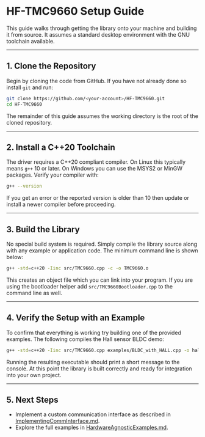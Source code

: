 # HF-TMC9660 Setup Guide

This guide walks through getting the library onto your machine and
building it from source.  It assumes a standard desktop environment
with the GNU toolchain available.

---

## 1. Clone the Repository

Begin by cloning the code from GitHub.  If you have not already done so
install `git` and run:

```bash
git clone https://github.com/<your-account>/HF-TMC9660.git
cd HF-TMC9660
```

The remainder of this guide assumes the working directory is the root of
the cloned repository.

---

## 2. Install a C++20 Toolchain

The driver requires a C++20 compliant compiler.  On Linux this typically
means `g++` 10 or later.  On Windows you can use the MSYS2 or MinGW
packages.  Verify your compiler with:

```bash
g++ --version
```

If you get an error or the reported version is older than 10 then update
or install a newer compiler before proceeding.

---

## 3. Build the Library

No special build system is required.  Simply compile the library source
along with any example or application code.  The minimum command line is
shown below:

```bash
g++ -std=c++20 -Iinc src/TMC9660.cpp -c -o TMC9660.o
```

This creates an object file which you can link into your program.  If
you are using the bootloader helper add `src/TMC9660Bootloader.cpp` to
the command line as well.

---

## 4. Verify the Setup with an Example

To confirm that everything is working try building one of the provided
examples.  The following compiles the Hall sensor BLDC demo:

```bash
g++ -std=c++20 -Iinc src/TMC9660.cpp examples/BLDC_with_HALL.cpp -o hall_demo
```

Running the resulting executable should print a short message to the
console.  At this point the library is built correctly and ready for
integration into your own project.

---

## 5. Next Steps

* Implement a custom communication interface as described in
  [ImplementingCommInterface.md](ImplementingCommInterface.md).
* Explore the full examples in [HardwareAgnosticExamples.md](HardwareAgnosticExamples.md).

